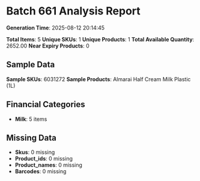 # Batch 661 Analysis Report

**Generation Time**: 2025-08-12 20:14:45

**Total Items**: 5
**Unique SKUs**: 1
**Unique Products**: 1
**Total Available Quantity**: 2652.00
**Near Expiry Products**: 0

## Sample Data
**Sample SKUs**: 6031272
**Sample Products**: Almarai Half Cream Milk Plastic (1L)

## Financial Categories
- **Milk**: 5 items

## Missing Data
- **Skus**: 0 missing
- **Product_ids**: 0 missing
- **Product_names**: 0 missing
- **Barcodes**: 0 missing
